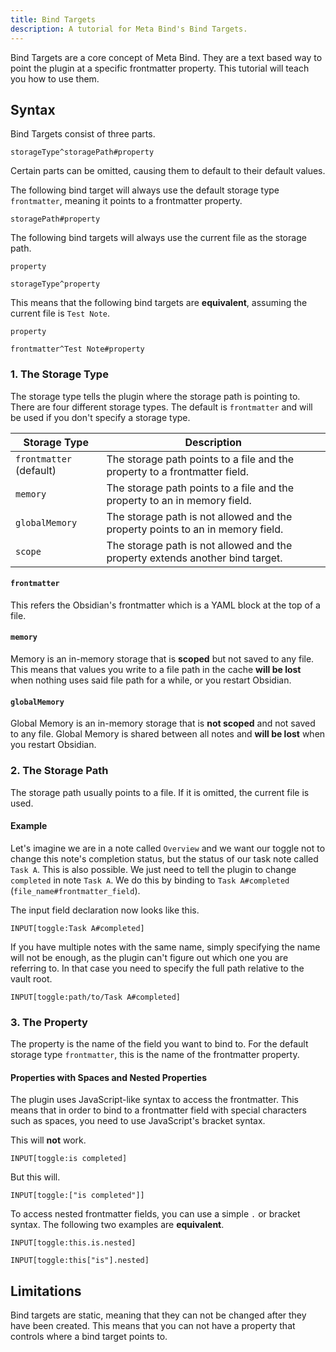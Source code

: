 ```yaml
---
title: Bind Targets
description: A tutorial for Meta Bind's Bind Targets.
---
```


Bind Targets are a core concept of Meta Bind.
They are a text based way to point the plugin at a specific frontmatter property.
This tutorial will teach you how to use them.

## Syntax

Bind Targets consist of three parts.

```meta-bind
storageType^storagePath#property
```

Certain parts can be omitted, causing them to default to their default values.

The following bind target will always use the default storage type `frontmatter`,
meaning it points to a frontmatter property.

```meta-bind
storagePath#property
```

The following bind targets will always use the current file as the storage path.

```meta-bind
property

storageType^property
```

This means that the following bind targets are **equivalent**, assuming the current file is `Test Note`.

```meta-bind
property

frontmatter^Test Note#property
```

### 1. The Storage Type

The storage type tells the plugin where the storage path is pointing to.
There are four different storage types.
The default is `frontmatter` and will be used if you don't specify a storage type.

| Storage Type            | Description                                                                    |
| ----------------------- | ------------------------------------------------------------------------------ |
| `frontmatter` (default) | The storage path points to a file and the property to a frontmatter field.     |
| `memory`                | The storage path points to a file and the property to an in memory field.      |
| `globalMemory`          | The storage path is not allowed and the property points to an in memory field. |
| `scope`                 | The storage path is not allowed and the property extends another bind target.  |

#### `frontmatter`

This refers the Obsidian's frontmatter which is a YAML block at the top of a file.

#### `memory`

Memory is an in-memory storage that is **scoped** but not saved to any file.
This means that values you write to a file path in the cache **will be lost** when nothing uses said file path for a while, or you restart Obsidian.

#### `globalMemory`

Global Memory is an in-memory storage that is **not scoped** and not saved to any file.
Global Memory is shared between all notes and **will be lost** when you restart Obsidian.

### 2. The Storage Path

The storage path usually points to a file.
If it is omitted, the current file is used.

#### Example

Let's imagine we are in a note called `Overview` and we want our toggle not to change this note's completion status, but the status of our task note called `Task A`.
This is also possible. We just need to tell the plugin to change `completed` in note `Task A`. We do this by binding to `Task A#completed` (`file_name#frontmatter_field`).

The input field declaration now looks like this.

```meta-bind "Task A#completed"
INPUT[toggle:Task A#completed]
```

If you have multiple notes with the same name, simply specifying the name will not be enough, as the plugin can't figure out which one you are referring to.
In that case you need to specify the full path relative to the vault root.

```meta-bind "path/to/Task A#completed"
INPUT[toggle:path/to/Task A#completed]
```

### 3. The Property

The property is the name of the field you want to bind to.
For the default storage type `frontmatter`, this is the name of the frontmatter property.

#### Properties with Spaces and Nested Properties

The plugin uses JavaScript-like syntax to access the frontmatter.
This means that in order to bind to a frontmatter field with special characters such as spaces,
you need to use JavaScript's bracket syntax.

This will **not** work.

```meta-bind "is completed"
INPUT[toggle:is completed]
```

But this will.

```meta-bind '["is completed"]'
INPUT[toggle:["is completed"]]
```

To access nested frontmatter fields, you can use a simple `.` or bracket syntax.
The following two examples are **equivalent**.

```meta-bind "this.is.nested"
INPUT[toggle:this.is.nested]
```

```meta-bind 'this["is"].nested'
INPUT[toggle:this["is"].nested]
```

## Limitations

Bind targets are static, meaning that they can not be changed after they have been created.
This means that you can not have a property that controls where a bind target points to.
